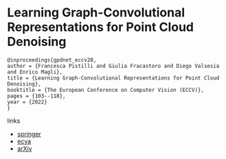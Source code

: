 # Learning Graph-Convolutional Representations for Point Cloud Denoising

```
@inproceedings{gpdnet_eccv20,
author = {Francesca Pistilli and Giulia Fracastoro and Diego Valsesia and Enrico Magli},
title = {Learning Graph-Convolutional Representations for Point Cloud Denoising},
booktitle = {The European Conference on Computer Vision (ECCV)},
pages = {103--118},
year = {2022}
}
```

links
- [springer](https://link.springer.com/chapter/10.1007/978-3-030-58565-5_7)
- [ecva](https://www.ecva.net/papers/eccv_2020/papers_ECCV/html/3386_ECCV_2020_paper.php)
- [arXiv](https://arxiv.org/abs/2007.02578)
